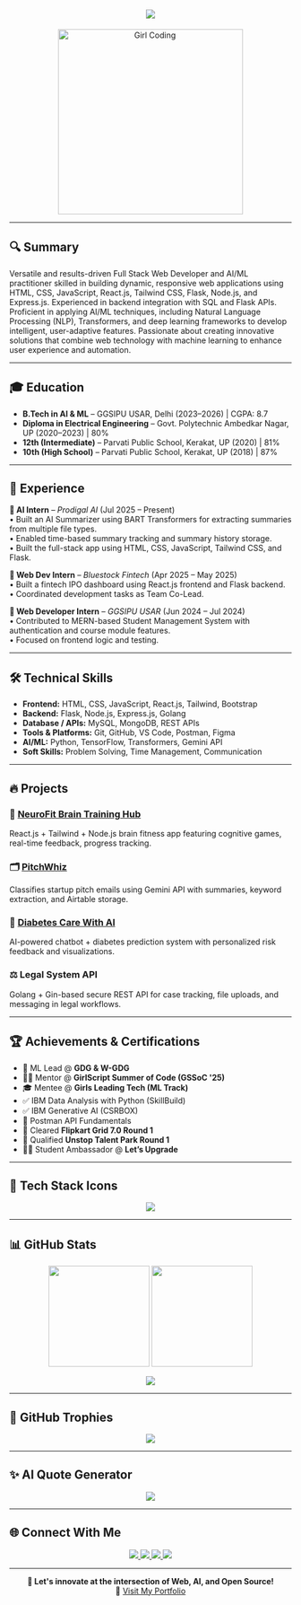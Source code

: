<!-- Hero Banner -->
<h1 align="center">
  <img src="https://readme-typing-svg.herokuapp.com?font=Fira+Code&size=28&pause=1000&color=00FFFF&center=true&vCenter=true&width=800&lines=Hi+%F0%9F%91%8B+I'm+Anshika+Singh;AI+%26+ML+Engineer+%7C+Web+Developer+%7C+NLP+Transformer;Tech+Girl+Building+NeuroFit+%F0%9F%94%A5;Full+Stack+Dev+%7C+ML+Lead+@+GDG+%F0%9F%9A%80+%7C+AI+Explorer+%F0%9F%A4%96;Open+Source+Contributor+%F0%9F%8C%8D+%7C+Hackathon+Lover" />
</h1>

<p align="center">
  <img src="https://cdn.dribbble.com/users/1708956/screenshots/4188872/media/c2652fe014b98b5ecb1f70fddcab4edb.gif" width="330" alt="Girl Coding" />
</p>

---

## 🔍 Summary

Versatile and results-driven Full Stack Web Developer and AI/ML practitioner skilled in building dynamic, responsive web applications using HTML, CSS, JavaScript, React.js, Tailwind CSS, Flask, Node.js, and Express.js. Experienced in backend integration with SQL and Flask APIs. Proficient in applying AI/ML techniques, including Natural Language Processing (NLP), Transformers, and deep learning frameworks to develop intelligent, user-adaptive features. Passionate about creating innovative solutions that combine web technology with machine learning to enhance user experience and automation.

---

## 🎓 Education

- **B.Tech in AI & ML** – GGSIPU USAR, Delhi (2023–2026) | CGPA: 8.7  
- **Diploma in Electrical Engineering** – Govt. Polytechnic Ambedkar Nagar, UP (2020–2023) | 80%  
- **12th (Intermediate)** – Parvati Public School, Kerakat, UP (2020) | 81%  
- **10th (High School)** – Parvati Public School, Kerakat, UP (2018) | 87%  

---

## 💼 Experience

**🔹 AI Intern** – *Prodigal AI* (Jul 2025 – Present)  
• Built an AI Summarizer using BART Transformers for extracting summaries from multiple file types.  
• Enabled time-based summary tracking and summary history storage.  
• Built the full-stack app using HTML, CSS, JavaScript, Tailwind CSS, and Flask.  

**🔹 Web Dev Intern** – *Bluestock Fintech* (Apr 2025 – May 2025)  
• Built a fintech IPO dashboard using React.js frontend and Flask backend.  
• Coordinated development tasks as Team Co-Lead.  

**🔹 Web Developer Intern** – *GGSIPU USAR* (Jun 2024 – Jul 2024)  
• Contributed to MERN-based Student Management System with authentication and course module features.  
• Focused on frontend logic and testing.

---

## 🛠️ Technical Skills

- **Frontend:** HTML, CSS, JavaScript, React.js, Tailwind, Bootstrap  
- **Backend:** Flask, Node.js, Express.js, Golang  
- **Database / APIs:** MySQL, MongoDB, REST APIs  
- **Tools & Platforms:** Git, GitHub, VS Code, Postman, Figma  
- **AI/ML:** Python, TensorFlow, Transformers, Gemini API  
- **Soft Skills:** Problem Solving, Time Management, Communication  

---

## 🔥 Projects

### 🧠 [NeuroFit Brain Training Hub](https://github.com/Anshika09Singh/NeuroFit)  
React.js + Tailwind + Node.js brain fitness app featuring cognitive games, real-time feedback, progress tracking.

### 🗂️ [PitchWhiz](https://github.com/Anshika09Singh/PitchWhiz)  
Classifies startup pitch emails using Gemini API with summaries, keyword extraction, and Airtable storage.

### 💉 [Diabetes Care With AI](https://github.com/Anshika09Singh/Diabetes-Care-AI)  
AI-powered chatbot + diabetes prediction system with personalized risk feedback and visualizations.

### ⚖️ Legal System API  
Golang + Gin-based secure REST API for case tracking, file uploads, and messaging in legal workflows.

---

## 🏆 Achievements & Certifications

- 🧠 ML Lead @ **GDG & W-GDG**  
- 👩‍🏫 Mentor @ **GirlScript Summer of Code (GSSoC '25)**  
- 🎓 Mentee @ **Girls Leading Tech (ML Track)**  
- ✅ IBM Data Analysis with Python (SkillBuild)  
- ✅ IBM Generative AI (CSRBOX)  
- 🧪 Postman API Fundamentals  
- 🧠 Cleared **Flipkart Grid 7.0 Round 1**  
- 🧠 Qualified **Unstop Talent Park Round 1**  
- 🧑‍🎓 Student Ambassador @ **Let’s Upgrade**

---

## 🧰 Tech Stack Icons

<p align="center">
  <img src="https://skillicons.dev/icons?i=html,css,js,react,tailwind,bootstrap,python,flask,nodejs,express,mongodb,mysql,firebase,git,github,vscode,postman,tensorflow,figma" />
</p>

---

## 📊 GitHub Stats

<p align="center">
  <img src="https://github-readme-stats.vercel.app/api?username=Anshika09Singh&show_icons=true&theme=tokyonight&hide_border=true&border_radius=20" height="180" />
  <img src="https://streak-stats.demolab.com?user=Anshika09Singh&theme=tokyonight&hide_border=true&border_radius=20" height="180"/>
</p>

<p align="center">
  <img src="https://github-readme-activity-graph.vercel.app/graph?username=Anshika09Singh&theme=tokyo-night&area=true&hide_border=true" />
</p>

---

## 🏅 GitHub Trophies

<p align="center">
  <img src="https://github-profile-trophy.vercel.app/?username=Anshika09Singh&theme=tokyonight&no-frame=true&no-bg=true" />
</p>

---

## ✨ AI Quote Generator

<p align="center">
  <img src="https://readme-typing-svg.herokuapp.com?font=Fira+Code&duration=3000&pause=1000&color=00FFAB&center=true&vCenter=true&width=700&lines=Keep+learning+%E2%9C%A8;Keep+building+%F0%9F%94%A5;Stay+curious+%F0%9F%A7%91%E2%80%8D%F0%9F%92%BB;Code.+Debug.+Repeat+%E2%9C%94%EF%B8%8F;AI+is+the+new+electricity+%F0%9F%94%8C" />
</p>

---

## 🌐 Connect With Me

<p align="center">
  <a href="https://www.linkedin.com/in/anshika-singh-031b132a5/" target="_blank">
    <img src="https://img.shields.io/badge/-LinkedIn-0077B5?style=for-the-badge&logo=linkedin&logoColor=white" />
  </a>
  <a href="https://leetcode.com/u/Anshika09singh/" target="_blank">
    <img src="https://img.shields.io/badge/-LeetCode-FE8000?style=for-the-badge&logo=LeetCode&logoColor=white" />
  </a>
  <a href="https://github.com/Anshika09Singh" target="_blank">
    <img src="https://img.shields.io/badge/-GitHub-181717?style=for-the-badge&logo=github&logoColor=white" />
  </a>
  <a href="mailto:157716478+123anshi@users.noreply.github.com" target="_blank">
    <img src="https://img.shields.io/badge/-Email-D14836?style=for-the-badge&logo=gmail&logoColor=white" />
  </a>
</p>

---

<p align="center">
  <b>🚀 Let's innovate at the intersection of Web, AI, and Open Source!</b><br/>
  🔗 <a href="https://anshikasingh-portfolio.vercel.app">Visit My Portfolio</a>
</p>
